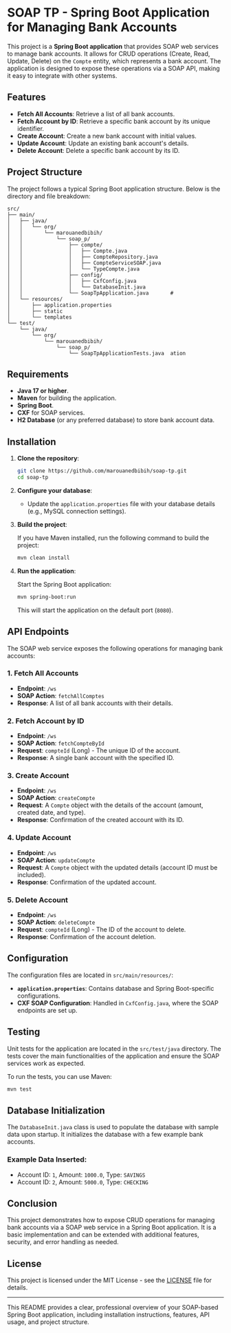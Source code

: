 # SOAP TP - Spring Boot Application for Managing Bank Accounts

This project is a **Spring Boot application** that provides SOAP web services to manage bank accounts. It allows for CRUD operations (Create, Read, Update, Delete) on the `Compte` entity, which represents a bank account. The application is designed to expose these operations via a SOAP API, making it easy to integrate with other systems.

## Features

- **Fetch All Accounts**: Retrieve a list of all bank accounts.
- **Fetch Account by ID**: Retrieve a specific bank account by its unique identifier.
- **Create Account**: Create a new bank account with initial values.
- **Update Account**: Update an existing bank account's details.
- **Delete Account**: Delete a specific bank account by its ID.

## Project Structure

The project follows a typical Spring Boot application structure. Below is the directory and file breakdown:

```
src/
├── main/
│   ├── java/
│   │   └── org/
│   │       └── marouanedbibih/
│   │           └── soap_p/
│   │               ├── compte/
│   │               │   ├── Compte.java             
│   │               │   ├── CompteRepository.java    
│   │               │   ├── CompteServiceSOAP.java   
│   │               │   └── TypeCompte.java          
│   │               ├── config/
│   │               │   ├── CxfConfig.java           
│   │               │   └── DatabaseInit.java        
│   │               └── SoapTpApplication.java       #
│   └── resources/
│       ├── application.properties  
│       ├── static                 
│       └── templates              
└── test/
    └── java/
        └── org/
            └── marouanedbibih/
                └── soap_p/
                    └── SoapTpApplicationTests.java  ation

```

## Requirements

- **Java 17 or higher**.
- **Maven** for building the application.
- **Spring Boot**.
- **CXF** for SOAP services.
- **H2 Database** (or any preferred database) to store bank account data.

## Installation

1. **Clone the repository**:
    
    ```bash
    git clone https://github.com/marouanedbibih/soap-tp.git
    cd soap-tp
    
    ```
    
2. **Configure your database**:
    - Update the `application.properties` file with your database details (e.g., MySQL connection settings).
3. **Build the project**:
    
    If you have Maven installed, run the following command to build the project:
    
    ```bash
    mvn clean install
    
    ```
    
4. **Run the application**:
    
    Start the Spring Boot application:
    
    ```bash
    mvn spring-boot:run
    
    ```
    
    This will start the application on the default port (`8080`).
    

## API Endpoints

The SOAP web service exposes the following operations for managing bank accounts:

### 1. **Fetch All Accounts**

- **Endpoint**: `/ws`
- **SOAP Action**: `fetchAllComptes`
- **Response**: A list of all bank accounts with their details.

### 2. **Fetch Account by ID**

- **Endpoint**: `/ws`
- **SOAP Action**: `fetchCompteById`
- **Request**: `compteId` (Long) - The unique ID of the account.
- **Response**: A single bank account with the specified ID.

### 3. **Create Account**

- **Endpoint**: `/ws`
- **SOAP Action**: `createCompte`
- **Request**: A `Compte` object with the details of the account (amount, created date, and type).
- **Response**: Confirmation of the created account with its ID.

### 4. **Update Account**

- **Endpoint**: `/ws`
- **SOAP Action**: `updateCompte`
- **Request**: A `Compte` object with the updated details (account ID must be included).
- **Response**: Confirmation of the updated account.

### 5. **Delete Account**

- **Endpoint**: `/ws`
- **SOAP Action**: `deleteCompte`
- **Request**: `compteId` (Long) - The ID of the account to delete.
- **Response**: Confirmation of the account deletion.

## Configuration

The configuration files are located in `src/main/resources/`:

- **`application.properties`**: Contains database and Spring Boot-specific configurations.
- **CXF SOAP Configuration**: Handled in `CxfConfig.java`, where the SOAP endpoints are set up.

## Testing

Unit tests for the application are located in the `src/test/java` directory. The tests cover the main functionalities of the application and ensure the SOAP services work as expected.

To run the tests, you can use Maven:

```bash
mvn test

```

## Database Initialization

The `DatabaseInit.java` class is used to populate the database with sample data upon startup. It initializes the database with a few example bank accounts.

### Example Data Inserted:

- Account ID: `1`, Amount: `1000.0`, Type: `SAVINGS`
- Account ID: `2`, Amount: `5000.0`, Type: `CHECKING`

## Conclusion

This project demonstrates how to expose CRUD operations for managing bank accounts via a SOAP web service in a Spring Boot application. It is a basic implementation and can be extended with additional features, security, and error handling as needed.

## License

This project is licensed under the MIT License - see the [LICENSE](https://www.notion.so/LICENSE) file for details.

---

This README provides a clear, professional overview of your SOAP-based Spring Boot application, including installation instructions, features, API usage, and project structure.